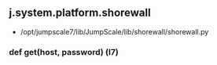 ## j.system.platform.shorewall

- /opt/jumpscale7/lib/JumpScale/lib/shorewall/shorewall.py

### def get(host, password) (l7)

